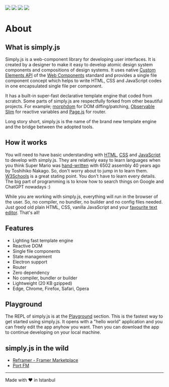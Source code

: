 <p>
<img src="https://img.shields.io/github/v/release/fehmi/simply.js?label=stable%20release">
<img src="https://img.shields.io/badge/License-MIT-green">
<img src="https://img.shields.io/badge/Gzipped-20KB-green">
<img src="https://img.shields.io/github/commit-activity/m/fehmi/simply.js?label=Commits">
</p>

# About

## What is simply.js

Simply.js is a web-component library for developing user interfaces. It is created by a designer to make it easy to develop atomic design system components and compositions of design systems. It uses native [Custom Elements API](https://developers.google.com/web/fundamentals/web-components/customelements) of the [Web Components](https://developer.mozilla.org/en-US/docs/Web/Web_Components) standard and provides a single file component concept which helps to write HTML, CSS and JavaScript codes in one encapsulated single file per component.

It has a built-in super-fast declarative template engine that coded from scratch. Some parts of simply.js are respectfully forked from other beautiful projects. For example; [morphdom](https://github.com/patrick-steele-idem/morphdom) for DOM diffing/patching, [Observable Slim](https://github.com/ElliotNB/observable-slim) for reactive variables and [Page.js](https://github.com/visionmedia/page.js) for router.

Long story short, simply.js is the name of the brand new template engine and the bridge between the adopted tools.

## How it works

You will need to have basic understanding with [HTML](https://www.w3schools.com/html/default.asp), [CSS](https://www.w3schools.com/css/default.asp) and [JavaScript](https://www.w3schools.com/js/default.asp) to develop with simply.js. They are relatively easy to learn languages when you think Super Mario was [hand-written](https://gist.github.com/1wErt3r/4048722) with 6502 assembly 40 years ago by Toshihiko Nakago. So, don't worry about to jump in to learn them. [W3Schools](https://www.w3schools.com/) is a great stating point. You don't have to learn every details. The big part of programming is to know how to search things on Google and ChatGPT nowadays :)

While you are working with simply.js, everything will run in the browser of the user. So, no compiler, no bundler, no builder and no config files needed. Just good old plain HTML, CSS, vanilla JavaScript and your [favourite text editor](https://code.visualstudio.com/). That's all!

## Features

- Lighting fast template engine<br>
- Reactive DOM<br>
- Single file components<br>
- State management<br>
- Electron support<br>
- Router<br>
- Zero dependency<br>
- No compiler, bundler or builder<br>
- Lightweight (20 KB gzipped)<br>
- Edge, Chrome, Firefox, Safari, Opera

## Playground

The REPL of simply.js is at the [Playground](playground) section. This is the fastest way to get started using simply.js. It opens with a "hello world" application and you can freely edit the app anyhow you want. Then you can download the app to continue developing on your local machine.

## simply.js in the wild

- [Reframer - Framer Marketplace](https://reframer.net)
- [Port FM](https://port.fm)

<hr>

Made with :heart: in Istanbul
